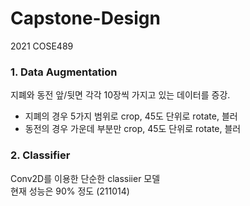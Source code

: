# Capstone-Design
2021 COSE489

### 1. Data Augmentation   
지폐와 동전 앞/뒷면 각각 10장씩 가지고 있는 데이터를 증강.   
- 지폐의 경우 5가지 범위로 crop, 45도 단위로 rotate, 블러   
- 동전의 경우 가운데 부분만 crop, 45도 단위로 rotate, 블러   

### 2. Classifier
Conv2D를 이용한 단순한 classiier 모델   
현재 성능은 90% 정도 (211014)
